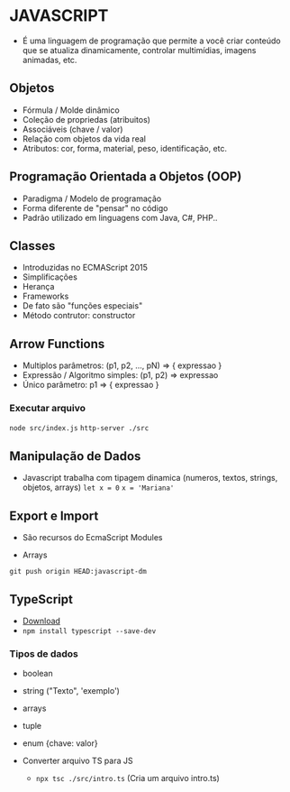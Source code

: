 # JAVASCRIPT
- É uma linguagem de programação que permite a você criar conteúdo que se atualiza dinamicamente, controlar multimídias, imagens animadas, etc.

## Objetos
- Fórmula / Molde dinâmico
- Coleção de propriedas (atribuitos)
- Associáveis (chave / valor)
- Relação com objetos da vida real
- Atributos: cor, forma, material, peso, identificação, etc.

## Programação Orientada a Objetos (OOP)
- Paradigma / Modelo de programação
- Forma diferente de "pensar" no código
- Padrão utilizado em linguagens com Java, C#, PHP..

## Classes
- Introduzidas no ECMAScript 2015
- Simplificações
- Herança
- Frameworks
- De fato são "funções especiais"
- Método contrutor: constructor

## Arrow Functions
- Multiplos parâmetros: (p1, p2, ..., pN) => { expressao }
- Expressão / Algoritmo simples: (p1, p2) => expressao
- Único parâmetro: p1 => { expressao }
  
### Executar arquivo
`node src/index.js`
`http-server ./src`

## Manipulação de Dados
- Javascript trabalha com tipagem dinamica (numeros, textos, strings, objetos, arrays)
  `let x = 0`
  `x = 'Mariana'`

## Export e Import
- São recursos do EcmaScript Modules

- Arrays 

`git push origin HEAD:javascript-dm`

## TypeScript
- [Download](https://www.typescriptlang.org/)
- `npm install typescript --save-dev`

### Tipos de dados
- boolean
- string ("Texto", 'exemplo')
- arrays
- tuple
- enum {chave: valor}

- Converter arquivo TS para JS
  - `npx tsc ./src/intro.ts` (Cria um arquivo intro.ts)